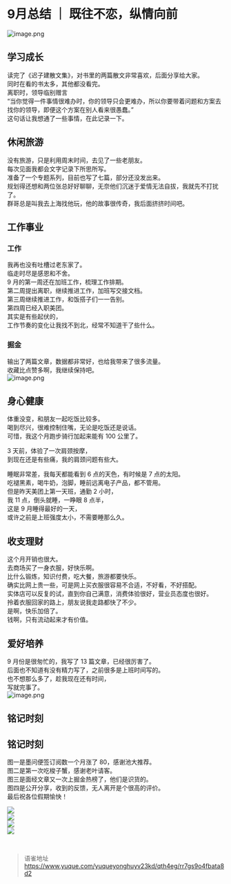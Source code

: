 # 9月总结 ｜ 既往不恋，纵情向前
![image.png](https://cdn.nlark.com/yuque/0/2023/png/1572912/1695949869234-bf84ae20-bd94-403e-acb9-d67497c2576e.png#averageHue=%23d9ecd0&clientId=u010146b9-0c23-4&from=paste&height=569&id=ue04b10d1&originHeight=569&originWidth=721&originalType=binary&ratio=1&rotation=0&showTitle=false&size=86667&status=done&style=none&taskId=uc30e0bd0-0a0f-4118-b570-dd797dc5155&title=&width=721)

## 学习成长

读完了《迟子建散文集》，对书里的两篇散文非常喜欢，后面分享给大家。  
同时在看的书太多，其他都没看完。  
离职时，领导临别赠言  
“当你觉得一件事情很难办时，你的领导只会更难办，所以你要带着问题和方案去找你的领导，即便这个方案在别人看来很愚蠢。”  
这句话让我想通了一些事情，在此记录一下。

## 休闲旅游

没有旅游，只是利用周末时间，去见了一些老朋友。  
每次见面我都会文字记录下所思所写。  
准备了一个专题系列，目前也写了七篇，部分还没发出来。  
规划得还想和两位张总好好聊聊，无奈他们沉迷于爱情无法自拔，我就先不打扰了。  
群哥总是叫我去上海找他玩，他的故事很传奇，我后面挤挤时间吧。

## 工作事业

### 工作

我再也没有吐槽过老东家了。  
临走时尽是感恩和不舍。  
9 月的第一周还在加班工作，梳理工作排期。  
第二周提出离职，继续推进工作，加班写交接文档。  
第三周继续推进工作，和饭搭子们一一告别。  
第四周已经入职美团。  
其实是有些起伏的，  
工作节奏的变化让我找不到北，经常不知道干了些什么。

### 掘金

输出了两篇文章，数据都非常好，也给我带来了很多流量。  
收藏比点赞多啊，我继续保持吧。  
![image.png](https://cdn.nlark.com/yuque/0/2023/png/1572912/1695951288243-c19c0725-da74-4647-a0b8-7b07ff44c27a.png#averageHue=%23fcfcfc&clientId=u010146b9-0c23-4&from=paste&height=233&id=u4bdf09a6&originHeight=233&originWidth=731&originalType=binary&ratio=1&rotation=0&showTitle=false&size=35262&status=done&style=none&taskId=ubf03f8f2-d0bd-46d7-98ba-1650e485fe8&title=&width=731)

## 身心健康

体重没变，和朋友一起吃饭比较多。  
喝到尽兴，很难控制住嘴，无论是吃饭还是说话。  
可惜，我这个月跑步骑行加起来能有 100 公里了。

3 天前，体验了一次肩颈按摩，  
到现在还是有些痛，我的肩颈问题有些大。

睡眠非常差，我每天都能看到 6 点的天色，有时候是 7 点的太阳。  
吃褪黑素，喝牛奶，泡脚，睡前远离电子产品，都不管用。  
但是昨天美团上第一天班，通勤 2 小时，  
我 11 点，倒头就睡，一睁眼 8 点半，  
这是 9 月睡得最好的一天，  
或许之前是上班强度太小，不需要睡那么久。

## 收支理财

这个月开销也很大。  
去商场买了一身衣服，好快乐啊。  
比什么锻炼，知识付费，吃大餐，旅游都要快乐。  
确实比网上贵一些，可是网上买衣服很容易不合适，不好看，不好搭配。  
实体店可以反复的试，直到你自己满意，消费体验很好，营业员态度也很好。  
拎着衣服回家的路上，朋友说我走路都快了不少。  
是啊，快乐加倍了。  
钱啊，只有流动起来才有价值。

## 爱好培养

9 月份是很匆忙的，我写了 13 篇文章，已经很厉害了。  
后面也不知道有没有精力写了，之前很多是上班时间写的。  
也不想那么多了，趁我现在还有时间，  
写就完事了。  
![image.png](https://cdn.nlark.com/yuque/0/2023/png/1572912/1695952243618-a15e3a76-f019-4abb-8c60-de09346e51c0.png#averageHue=%23f7f7f7&clientId=u010146b9-0c23-4&from=paste&height=942&id=u32aec952&originHeight=942&originWidth=604&originalType=binary&ratio=1&rotation=0&showTitle=false&size=76252&status=done&style=none&taskId=u1709cde0-7ce1-4a2a-9eae-b59a36880ec&title=&width=604)

## 铭记时刻

## 铭记时刻

图一是墨问便签订阅数一个月涨了 80，感谢池大推荐。  
图二是第一次吃梭子蟹，感谢老叶请客。  
图三是面经文章又一次上掘金热榜了，他们是识货的。  
图四是公开分享，收到的反馈，无人离开是个很高的评价。  
最后祝各位假期愉快！

![](https://cdn.nlark.com/yuque/0/2023/jpeg/1572912/1695954192447-0f274c93-d8ac-43c5-8bd9-9f4784bf03f1.jpeg#averageHue=%23f6f5f3&clientId=u1f65e92a-6af7-4&from=paste&id=u8f86cb11&originHeight=2400&originWidth=1080&originalType=url&ratio=2&rotation=0&showTitle=false&status=done&style=none&taskId=ue9e9ab70-7260-4c2c-aa34-87f5be2a7a2&title=)  
![](https://cdn.nlark.com/yuque/0/2023/jpeg/1572912/1695954192390-c37112dd-f6e9-4df3-82ed-616bd819023e.jpeg#averageHue=%2394887a&clientId=u1f65e92a-6af7-4&from=paste&id=u21df2471&originHeight=608&originWidth=1080&originalType=url&ratio=2&rotation=0&showTitle=false&status=done&style=none&taskId=uf86ffee6-0b1d-4992-9758-4fc5e71fe12&title=)  
![](https://cdn.nlark.com/yuque/0/2023/jpeg/1572912/1695954192329-e838a5be-a529-4b40-b1ff-a859512d463a.jpeg#averageHue=%23fdfcfc&clientId=u1f65e92a-6af7-4&from=paste&id=ud4793de5&originHeight=2400&originWidth=1080&originalType=url&ratio=2&rotation=0&showTitle=false&status=done&style=none&taskId=u9b7bcef2-8f04-475e-9ea6-682e9af34e6&title=)  
![](https://cdn.nlark.com/yuque/0/2023/jpeg/1572912/1695954192442-a152eaa5-59fb-47fb-a825-b332484cdba9.jpeg#averageHue=%23eae9e9&clientId=u1f65e92a-6af7-4&from=paste&id=u33e8c87d&originHeight=1212&originWidth=1080&originalType=url&ratio=2&rotation=0&showTitle=false&status=done&style=none&taskId=uecf605e2-e8a6-4d9e-b8fe-cb74d3a5056&title=)

<br>
  
> 语雀地址 https://www.yuque.com/yuqueyonghuyv23kd/qth4eg/rr7gs9o4fbata8d2